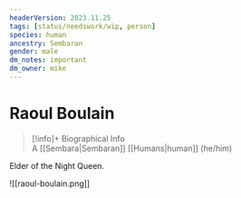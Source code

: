 ```yaml
---
headerVersion: 2023.11.25
tags: [status/needswork/wip, person]
species: human
ancestry: Sembaran
gender: male
dm_notes: important
dm_owner: mike
---
```

# Raoul Boulain
>[!info]+ Biographical Info  
> A [[Sembara|Sembaran]] [[Humans|human]] (he/him)


Elder of the Night Queen.

![[raoul-boulain.png]]